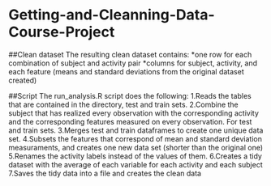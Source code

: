 Getting-and-Cleanning-Data-Course-Project
=========================================
##Clean dataset
The resulting clean dataset contains:
*one row for each combination of subject and activity pair 
*columns for subject, activity, and each feature (means and standard deviations from the original dataset created)


##Script
The run_analysis.R script does the following:
1.Reads the tables that are contained in the directory, test and train sets.
2.Combine the subject that has realized every observation with the corresponding activity and the corresponding features measured on every observation. For test and train sets.
3.Merges test and train dataframes to create one unique data set.
4.Subsets the features that correspond of mean and standard deviation measuraments, and creates one new data set (shorter than the original one)
5.Renames the activity labels instead of the values of them.
6.Creates a tidy dataset with the average of each variable for each activity and each subject
7.Saves the tidy data into a file and creates the clean data
